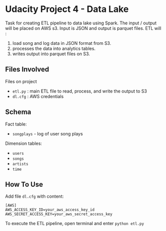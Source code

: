 # Udacity Project 4 - Data Lake
Task for creating ETL pipeline to data lake using Spark. The input / output will be placed on AWS s3. Input is JSON and output is parquet files. 
ETL will :
  1. load song and log data in JSON format from S3.
  2. processes the data into analytics tables. 
  3. writes output into parquet files on S3. 

## Files Involved
Files on project
  - `etl.py` : main ETL file to read, process, and write the output to S3
  - `dl.cfg` : AWS credentials 

## Schema
Fact table:
  - `songplays` - log of user song plays

Dimension tables:
  - `users`
  - `songs`
  - `artists`
  - `time`

## How To Use
Add file `dl.cfg` with content:
```
[AWS]
AWS_ACCESS_KEY_ID=your_aws_access_key_id
AWS_SECRET_ACCESS_KEY=your_aws_secret_access_key
```

To execute the ETL pipeline, open terminal and enter `python etl.py`